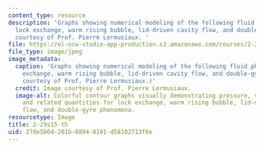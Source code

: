 ```yaml
---
content_type: resource
description: 'Graphs showing numerical modeling of the following fluid phenomena:
  lock exchange, warm rising bubble, lid-driven cavity flow, and double-gyre. Image
  courtesy of Prof. Pierre Lermusiaux. '
file: https://ol-ocw-studio-app-production.s3.amazonaws.com/courses/2-29-numerical-fluid-mechanics-spring-2015/278e5b6d201b68948101d58102713f6e_2-29s15-th.jpg
file_type: image/jpeg
image_metadata:
  caption: 'Graphs showing numerical modeling of the following fluid phenomena: lock
    exchange, warm rising bubble, lid-driven cavity flow, and double-gyre. (Image
    courtesy of Prof. Pierre Lermusiaux.)'
  credit: Image courtesy of Prof. Pierre Lermusiaux.
  image-alt: Colorful contour graphs visually demonstrating pressure, velocity, density,
    and related quantities for lock exchange, warm rising bubble, lid-driven cavity
    flow, and double-gyre phenomena.
resourcetype: Image
title: 2-29s15-th
uid: 278e5b6d-201b-6894-8101-d58102713f6e
---
```

